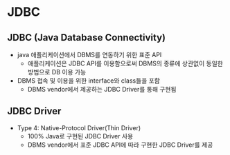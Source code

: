 # JDBC
## JDBC (Java Database Connectivity)
- java 애플리케이션에서 DBMS를 연동하기 위한 표준 API  
  - 애플리케이션은 JDBC API를 이용함으로써 DBMS의 종류에 상관없이 동일한 방법으로 DB 이용 가능
- DBMS 접속 및 이용을 위한 interface와 class들을 포함
  - DBMS vendor에서 제공하는 JDBC Driver를 통해 구현됨
  
## JDBC Driver
- Type 4: Native-Protocol Driver(Thin Driver)  
  - 100% Java로 구현된 JDBC Driver 사용
  - DBMS vendor에서 표준 JDBC API에 따라 구현한 JDBC Driver를 제공

